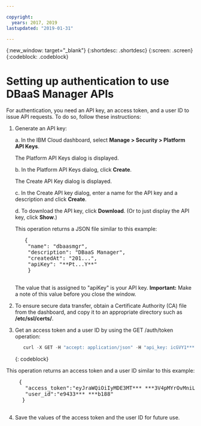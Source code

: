 ```yaml
---

copyright:
  years: 2017, 2019
lastupdated: "2019-01-31"

---
```


{:new_window: target="_blank"}
{:shortdesc: .shortdesc}
{:screen: .screen}
{:codeblock: .codeblock}


# Setting up authentication to use DBaaS Manager APIs

For authentication, you need an API key, an access token, and a user ID to issue API requests. 
To do so, follow these instructions:

1. Generate an API key:

   a. In the IBM Cloud dashboard, select **Manage > Security > Platform API Keys**. 
   
      The Platform API Keys dialog is displayed.
      
   b. In the Platform API Keys dialog, click **Create**.
   
      The Create API Key dialog is displayed.
      
   c. In the Create API key dialog, enter a name for the API key and a description and click **Create**.
   
   d. To download the API key, click **Download**. (Or to just display the API key, click **Show**.)
   
      This operation returns a JSON file similar to this example:
      
      <pre>
      {
       "name": "dbaasmgr",
       "description": "DBaaS Manager",
       "createdAt": "201...",
       "apiKey": "**Pt...Y**"
       }
      </code></pre>
  
      The value that is assigned to "apiKey" is your API key. **Important:** Make a note of this value before you close the window.
      
2. To ensure secure data transfer, obtain a Certificate Authority (CA) file from the dashboard, and copy it to an appropriate directory such as **/etc/ssl/certs/**.

3. Get an access token and a user ID by using the GET /auth/token operation:

   ```javascript
      curl -X GET -H "accept: application/json" -H "api_key: icGVY1*** ***UdfcIg4kzE" https://dbaas400.hyperprotectdbaas.cloud.ibm.com:20000/api/v1/auth/token /auth/token
   ```
   {: codeblock}

  This operation returns an access token and a user ID similar to this example:

  <pre>
    {
      "access_token":"eyJraWQiOiIyMDE3MT*** ***3V4pMYrOvMniLA",
      "user_id":"e9433*** ***b188"
     } 
   </pre>
	
4. Save the values of the access token and the user ID for future use.
